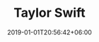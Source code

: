 ---
title: "Taylor Swift"
date: 2019-01-01T20:56:42+06:00
type: portfolio
image: "images/projects/text_TaylorSwift/swift_1_real.svg"
category: ["REAL"]
project_images: ["images/projects/text_TaylorSwift/swift_1_real.svg"]
---